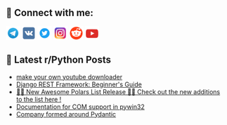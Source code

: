 ## 🔎 Connect with me:
[<img src="https://github.com/bullbesh/bullbesh/blob/main/images/Telegram.png" width="32" height="32" />](https://t.me/bullbesh)
[<img src="https://github.com/bullbesh/bullbesh/blob/main/images/VK.png" width="32" height="32" />](https://vk.com/bullbesh)
[<img src="https://github.com/bullbesh/bullbesh/blob/main/images/Twitter.png" width="32" height="32" />](https://twitter.com/bullbesh1)
[<img src="https://github.com/bullbesh/bullbesh/blob/main/images/Instagram.png" width="32" height="32" />](https://www.instagram.com/bullbesh)
[<img src="https://github.com/bullbesh/bullbesh/blob/main/images/Reddit.png" width="32" height="32" />](https://www.reddit.com/user/bullbesh)
[<img src="https://github.com/bullbesh/bullbesh/blob/main/images/YouTube.png" width="32" height="32" />](https://www.youtube.com/channel/UCtfjRs6uzgq5mfm8S06WTcg)

## 📕 Latest r/Python Posts
<!-- BLOG-POST-LIST:START -->
- [make your own youtube downloader](https://www.reddit.com/r/Python/comments/11lv126/make_your_own_youtube_downloader/)
- [Django REST Framework: Beginner&#39;s Guide](https://www.reddit.com/r/Python/comments/11lulgu/django_rest_framework_beginners_guide/)
- [🚨🚨 New Awesome Polars List Release 🚨🚨 Check out the new additions to the list here !](https://www.reddit.com/r/Python/comments/11ltfxq/new_awesome_polars_list_release_check_out_the_new/)
- [Documentation for COM support in pywin32](https://www.reddit.com/r/Python/comments/11lsvvs/documentation_for_com_support_in_pywin32/)
- [Company formed around Pydantic](https://www.reddit.com/r/Python/comments/11lsjgk/company_formed_around_pydantic/)
<!-- BLOG-POST-LIST:END -->

